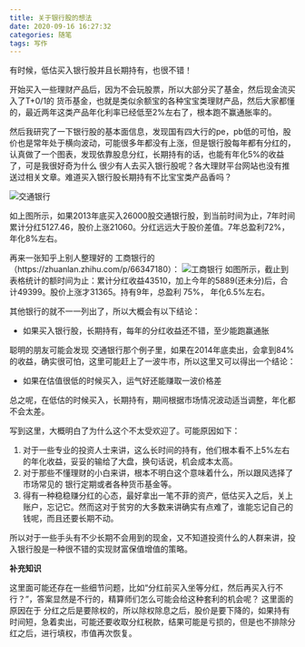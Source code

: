```yaml
---
title: 关于银行股的想法
date: 2020-09-16 16:27:32
categories: 随笔
tags: 写作
---
```


有时候，低估买入银行股并且长期持有，也很不错！

<!-- more -->



开始买入一些理财产品后，因为不会玩股票，所以大部分买了基金，然后现金流买入了T+0/1的 货币基金，也就是类似余额宝的各种宝宝类理财产品，然后大家都懂的，最近两年这类产品年化利率已经低至2%左右了，根本跑不赢通胀率的。

然后我研究了一下银行股的基本面信息，发现国有四大行的pe，pb低的可怕，股价也是常年处于横向波动，可能很多年都没有上涨，但是银行股每年都有分红的，认真做了一个图表，发现依靠股息分红，长期持有的话，也能有年化5%的收益了，可是我很好奇为什么 很少有人去买入银行股呢？各大理财平台网站也没有推送过相关文章。难道买入银行股长期持有不比宝宝类产品香吗？

![交通银行](/images/投资/交通银行.png)

如上图所示，如果2013年底买入26000股交通银行股，到当前时间为止，7年时间 累计分红5127.46，股价上涨21060。分红远远大于股价差值。7年总盈利72%，年化8%左右。

再来一张知乎上别人整理好的 工商银行的（https:\/\/zhuanlan.zhihu.com/p/66347180）：
![工商银行](/images/投资/工商银行.jpg)
如图所示，截止到表格统计的额时间为止：累计分红收益43510，加上今年的5889(还未分)后，合计49399。股价上涨才31365。持有9年，总盈利 75%， 年化6.5%左右。

其他银行的就不一一列出了，所以大概会有以下结论：
- 如果买入银行股，长期持有，每年的分红收益还不错，至少能跑赢通胀

聪明的朋友可能会发现 交通银行那个例子里，如果在2014年底卖出，会拿到84%的收益，确实很可怕，这里可能赶上了一波牛市，所以这里又可以得出一个结论：
- 如果在估值很低的时候买入，运气好还能赚取一波价格差

总之呢，在低估的时候买入，长期持有，期间根据市场情况波动适当调整，年化都不会太差。

写到这里，大概明白了为什么这个不太受欢迎了。可能原因如下：
 1. 对于一些专业的投资人士来讲，这么长时间的持有，他们根本看不上5%左右的年化收益，妥妥的输给了大盘，换句话说，机会成本太高。
 2. 对于那些不懂理财的小白来讲，根本不明白这个意味着什么，所以跟风选择了市场常见的 银行定期或者各种货币基金等。
 3. 得有一种稳稳赚分红的心态，最好拿出一笔不菲的资产，低估买入之后，关上账户，忘记它。然而这对于贫穷的大多数来讲确实有点难了，谁能忘记自己的钱呢，而且还要长期不动。

所以对于一些手头有不少长期不会用到的现金，又不知道投资什么的人群来讲，投入银行股是一种很不错的实现财富保值增值的策略。


<b>补充知识</b>

这里面可能还存在一些细节问题，比如“分红前买入坐等分红，然后再买入行不行？”，答案显然是不行的，精算师们怎么可能会给这种套利的机会呢？ 这里面的原因在于 分红之后是要除权的，所以除权除息之后，股价是要下降的，如果持有时间短，急着卖出，可能还要收取分红税款，结果可能是亏损的，但是也不排除分红之后，进行填权，市值再次恢复。


